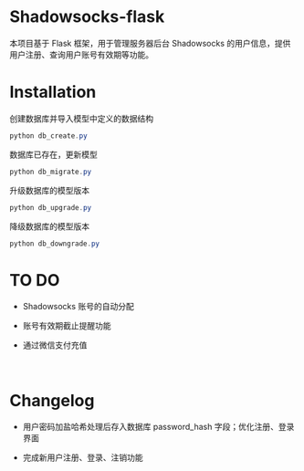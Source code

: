 # Shadowsocks-flask

本项目基于 Flask 框架，用于管理服务器后台 Shadowsocks 的用户信息，提供用户注册、查询用户账号有效期等功能。



# Installation

创建数据库并导入模型中定义的数据结构

```powershell
python db_create.py
```

数据库已存在，更新模型

```powershell
python db_migrate.py
```

升级数据库的模型版本

```powershell
python db_upgrade.py
```

降级数据库的模型版本

```powershell
python db_downgrade.py
```



# TO DO

- Shadowsocks 账号的自动分配

- 账号有效期截止提醒功能

- 通过微信支付充值

  ​



Changelog
===

- 用户密码加盐哈希处理后存入数据库 password_hash 字段；优化注册、登录界面


- 完成新用户注册、登录、注销功能